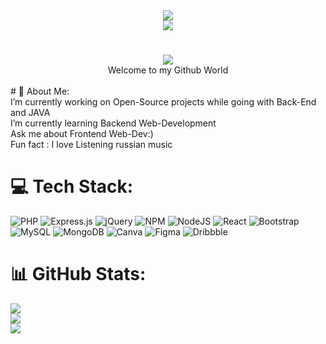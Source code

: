 

<div align="center"><img src="https://see.fontimg.com/api/renderfont4/dE0g/eyJyIjoiZnMiLCJoIjo4OSwidyI6MTI1MCwiZnMiOjcxLCJmZ2MiOiIjRTA1NDY2IiwiYmdjIjoiIzM1M0Q0QiIsInQiOjF9/SGV5IFRoZXJl/beautiful-people-personal-use.png" border="0"></div>

<div align="center"><img src="https://i.ibb.co/WFjMVT8/Great-Businessman-Linked-In-Banner.png"  border="0" ></div>




# 
<div align="center" border="5px">
<img src="https://see.fontimg.com/api/renderfont4/MVwaJ/eyJyIjoiZnMiLCJoIjo0NCwidyI6MTI1MCwiZnMiOjM1LCJmZ2MiOiIjRTA1NDY2IiwiYmdjIjoiIzM1M0Q0QiIsInQiOjF9/SSBhbSBEaXZ5YW5zaCBTaW5naGFs/sinerva.png"></div>


<div align="center">Welcome to my Github World</div>

<br/>
# 💫 About Me:
<br>I’m currently working on Open-Source projects while going with Back-End and JAVA<br>I’m currently learning Backend Web-Development<br>Ask me about Frontend Web-Dev:)<br>Fun fact : I love Listening russian music


# 💻 Tech Stack:
![PHP](https://img.shields.io/badge/php-%23777BB4.svg?style=for-the-badge&logo=php&logoColor=white) ![Express.js](https://img.shields.io/badge/express.js-%23404d59.svg?style=for-the-badge&logo=express&logoColor=%2361DAFB) ![jQuery](https://img.shields.io/badge/jquery-%230769AD.svg?style=for-the-badge&logo=jquery&logoColor=white) ![NPM](https://img.shields.io/badge/NPM-%23000000.svg?style=for-the-badge&logo=npm&logoColor=white) ![NodeJS](https://img.shields.io/badge/node.js-6DA55F?style=for-the-badge&logo=node.js&logoColor=white) ![React](https://img.shields.io/badge/react-%2320232a.svg?style=for-the-badge&logo=react&logoColor=%2361DAFB) ![Bootstrap](https://img.shields.io/badge/bootstrap-%23563D7C.svg?style=for-the-badge&logo=bootstrap&logoColor=white) ![MySQL](https://img.shields.io/badge/mysql-%2300f.svg?style=for-the-badge&logo=mysql&logoColor=white) ![MongoDB](https://img.shields.io/badge/MongoDB-%234ea94b.svg?style=for-the-badge&logo=mongodb&logoColor=white) ![Canva](https://img.shields.io/badge/Canva-%2300C4CC.svg?style=for-the-badge&logo=Canva&logoColor=white) 	![Figma](https://img.shields.io/badge/figma-%23F24E1E.svg?style=for-the-badge&logo=figma&logoColor=white) ![Dribbble](https://img.shields.io/badge/Dribbble-EA4C89?style=for-the-badge&logo=dribbble&logoColor=white)
# 📊 GitHub Stats:
![](https://github-readme-stats.vercel.app/api?username=Divyansh-Singhal&theme=dark&hide_border=false&include_all_commits=false&count_private=false)<br/>
![](https://github-readme-streak-stats.herokuapp.com/?user=Divyansh-Singhal&theme=dark&hide_border=false)<br/>
![](https://github-readme-stats.vercel.app/api/top-langs/?username=Divyansh-Singhal&theme=dark&hide_border=false&include_all_commits=false&count_private=false&layout=compact)






